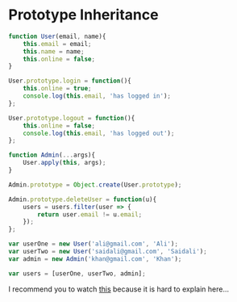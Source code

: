# Prototype Inheritance

```js
function User(email, name){
    this.email = email;
    this.name = name;
    this.online = false;
}

User.prototype.login = function(){
    this.online = true;
    console.log(this.email, 'has logged in');
};

User.prototype.logout = function(){
    this.online = false;
    console.log(this.email, 'has logged out');
};

function Admin(...args){
    User.apply(this, args);
}

Admin.prototype = Object.create(User.prototype);

Admin.prototype.deleteUser = function(u){
    users = users.filter(user => {
        return user.email != u.email;
    });
};

var userOne = new User('ali@gmail.com', 'Ali');
var userTwo = new User('saidali@gmail.com', 'Saidali');
var admin = new Admin('khan@gmail.com', 'Khan');

var users = [userOne, userTwo, admin];
```

I recommend you to watch [this](https://www.youtube.com/watch?v=Fsp42zUNJYU&list=PL4cUxeGkcC9i5yvDkJgt60vNVWffpblB7&index=11) because it is hard to explain here...

